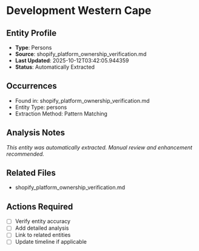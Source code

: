 # Development Western Cape

## Entity Profile
- **Type**: Persons
- **Source**: shopify_platform_ownership_verification.md
- **Last Updated**: 2025-10-12T03:42:05.944359
- **Status**: Automatically Extracted

## Occurrences
- Found in: shopify_platform_ownership_verification.md
- Entity Type: persons
- Extraction Method: Pattern Matching

## Analysis Notes
*This entity was automatically extracted. Manual review and enhancement recommended.*

## Related Files
- shopify_platform_ownership_verification.md

## Actions Required
- [ ] Verify entity accuracy
- [ ] Add detailed analysis
- [ ] Link to related entities
- [ ] Update timeline if applicable
